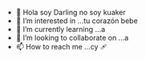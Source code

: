 - 👋 Hola soy Darling no soy kuaker
- 👀 I’m interested in ...tu corazón bebe
- 🌱 I’m currently learning ...a
- 💞️ I’m looking to collaborate on ...a
- 📫 How to reach me ...cy 🩹

<!---


hacking to use 
